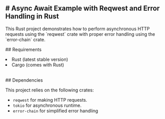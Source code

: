<h2># Async Await Example with Reqwest and Error Handling in Rust</h2>

<p>This Rust project demonstrates how to perform asynchronous HTTP requests using the `reqwest` crate with proper error handling using the `error-chain` crate.</p>

<p>## Requirements</p>

<li> Rust (latest stable version)</li>
<li> Cargo (comes with Rust)</li>
<br>
<p>## Dependencies</p>

This project relies on the following crates:
- `reqwest` for making HTTP requests.
- `tokio` for asynchronous runtime.
- `error-chain` for simplified error handling
